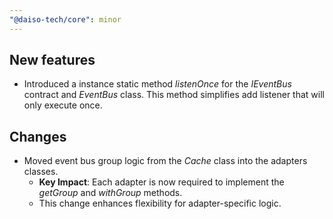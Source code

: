 ```yaml
---
"@daiso-tech/core": minor
---
```


## New features

-   Introduced a instance static method <i>listenOnce</i> for the <i>IEventBus</i> contract and <i>EventBus</i> class.
    This method simplifies add listener that will only execute once.

## Changes

-   Moved event bus group logic from the <i>Cache</i> class into the adapters classes.
    -   **Key Impact**: Each adapter is now required to implement the <i>getGroup</i> and <i>withGroup</i> methods.
    -   This change enhances flexibility for adapter-specific logic.
